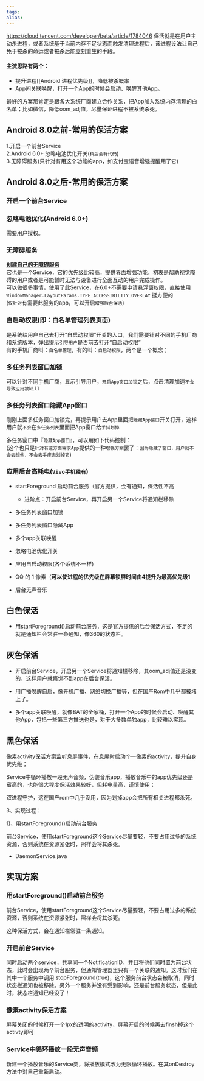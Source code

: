 ```yaml
---
tags: 
alias:
---
```


https://cloud.tencent.com/developer/beta/article/1784046
保活就是在用户主动杀进程，或者系统基于当前内存不足状态而触发清理进程后，该进程设法让自己免于被杀的命运或者被杀后能立刻重生的手段。

#### 主流思路有两个：

-   提升进程[[Android 进程优先级]]，降低被杀概率
- App间关联唤醒，打开一个App的时候会启动、唤醒其他App。

最好的方案那肯定是跟各大系统厂商建立合作关系，把App加入系统内存清理的白名单；比如微信，降低oom_adj值，尽量保证进程不被系统杀死。

## Android 8.0之前-常用的保活方案

1.开启一个前台Service  
2.Android 6.0+ 忽略电池优化开关(`稍后会有代码`)  
3.无障碍服务(只针对有用这个功能的app，如支付宝语音增强提醒用了它)

## Android 8.0之后-常用的保活方案
### 开启一个前台Service
### 忽略电池优化(Android 6.0+)
需要用户授权。
### 无障碍服务
[**创建自己的无障碍服务**](https://link.juejin.cn?target=https%3A%2F%2Fdeveloper.android.com%2Fguide%2Ftopics%2Fui%2Faccessibility%2Fservice%3Fhl%3Dzh-cn "https://developer.android.com/guide/topics/ui/accessibility/service?hl=zh-cn")  
它也是一个Service，它的优先级比较高，提供界面增强功能，初衷是帮助视觉障碍的用户或者是可能暂时无法与设备进行全面互动的用户完成操作。  
可以做很多事情，使用了此Service，在6.0+不需要申请悬浮窗权限，直接使用`WindowManager.LayoutParams.TYPE_ACCESSIBILITY_OVERLAY` 挺方便的  
(`仅针对`有需要此服务的app，可以开启`增强后台保活`)
### 自启动权限(即：白名单管理列表页面)
是系统给用户自己去打开“自启动权限”开关的入口，我们需要针对不同的手机厂商和系统版本，弹出提示`引导用户`是否前去打开“自启动权限”  
有的手机厂商叫：`白名单管理`，有的叫：`自启动权限`，两个是一个概念；

### 多任务列表窗口加锁

可以针对不同手机厂商，显示引导用户，`开启App窗口加锁`之后，点击清理加速`不会导致应用被kill`

### 多任务列表窗口隐藏App窗口
刚刚上面多任务窗口加锁完，再提示用户去App里面把`隐藏App窗口`开关打开，这样用户就`不会`在`多任务列表`里面把App窗口给`手抖划掉`

多任务窗口中『`隐藏App窗口`』，可以用如下代码控制：  
(这个也只是`针对有这方面需求App`提供的一种`增强方案`罢了：`因为隐藏了窗口，用户就不会去想他，不会去手痒去划掉它`)

### 应用后台高耗电(`Vivo手机独有`)


-   startForeground 启动前台服务（官方提供，会有通知，保活性不高
    
    -   进阶点：开启前台Service，再开启另一个Service将通知栏移除
-   多任务列表窗口加锁
    
-   多任务列表窗口隐藏App
    
-   多个app关联唤醒
    
-   忽略电池优化开关

-   应用自启动权限(各个系统不一样)
    
-   QQ 的 1 像素（**可以使进程的优先级在屏幕锁屏时间由4提升为最高优先级1**
    
-   后台无声音乐


## 白色保活
-   用startForeground()启动前台服务，这是官方提供的后台保活方式，不足的就是通知栏会常驻一条通知，像360的状态栏。

## 灰色保活
-   开启前台Service，开启另一个Service将通知栏移除，其oom_adj值还是没变的，这样用户就察觉不到app在后台保活。

-   用广播唤醒自启，像开机广播、网络切换广播等，但在国产Rom中几乎都被堵上了。

-   多个app关联唤醒，就像BAT的全家桶，打开一个App的时候会启动、唤醒其他App，包括一些第三方推送也是，对于大多数单独app，比较难以实现。
## 黑色保活
像素activity保活方案监听息屏事件，在息屏时启动个一像素的activity，提升自身优先级；

Service中循环播放一段无声音频，伪装音乐app，播放音乐中的app优先级还是蛮高的，也能很大程度保活效果较好，但耗电量高，谨慎使用；

双进程守护，这在国产rom中几乎没用，因为划掉app会把所有相关进程都杀死。

3、实现过程：

1)、用startForeground()启动前台服务

前台Service，使用startForeground这个Service尽量要轻，不要占用过多的系统资源，否则系统在资源紧张时，照样会将其杀死。

-   DaemonService.java



## 实现方案
### 用startForeground()启动前台服务

前台Service，使用startForeground这个Service尽量要轻，不要占用过多的系统资源，否则系统在资源紧张时，照样会将其杀死。

这种保活方式，会在通知栏常驻一条通知。

### 开启前台Service

同时启动两个service，共享同一个NotificationID，并且将他们同时置为前台状态，此时会出现两个前台服务，但通知管理器里只有一个关联的通知。这时我们在其中一个服务中调用 stopForeground(true)，这个服务前台状态会被取消，同时状态栏通知也被移除。另外一个服务并没有受到影响，还是前台服务状态，但是此时，状态栏通知已经没了！

### 像素activity保活方案
屏幕关闭的时候打开一个1px的透明的activity，屏幕开启的时候再去finsh掉这个activty即可
### Service中循环播放一段无声音频
新建一个播放音乐的Service类，将播放模式改为无限循环播放。在其onDestroy方法中对自己重新启动。
